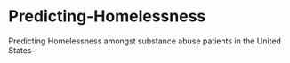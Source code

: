 # Predicting-Homelessness
Predicting  Homelessness amongst substance abuse patients in the United States
